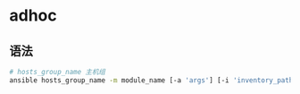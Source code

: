 # adhoc

## 语法

```bash
# hosts_group_name 主机组
ansible hosts_group_name -m module_name [-a 'args'] [-i 'inventory_path']
```
